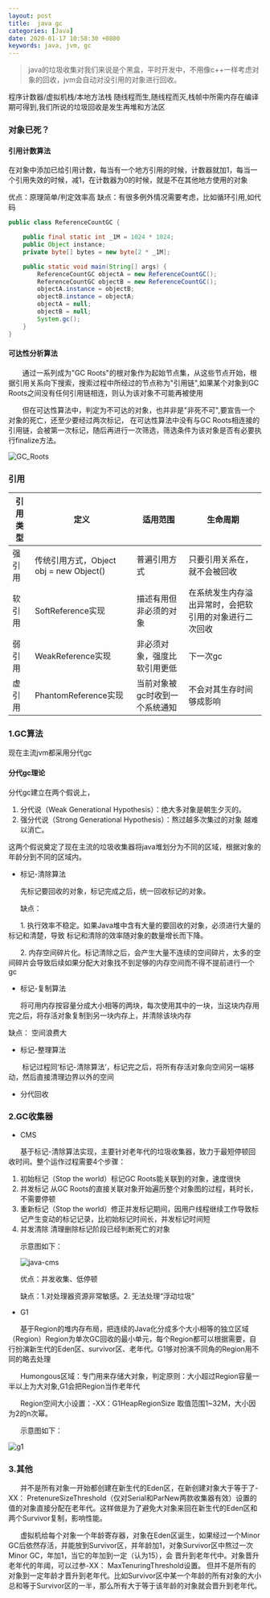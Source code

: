 ```yaml
---
layout: post
title:  java gc
categories: [Java]
date: 2020-01-17 10:58:30 +0800
keywords: java, jvm, gc
---
```


>java的垃圾收集对我们来说是个黑盒，平时开发中，不用像c++一样考虑对象的回收，jvm会自动对没引用的对象进行回收。

程序计数器/虚拟机栈/本地方法栈 随线程而生,随线程而灭,栈帧中所需内存在编译期可得到,我们所说的垃圾回收是发生再堆和方法区

### 对象已死？

#### 引用计数算法
在对象中添加已给引用计数，每当有一个地方引用的时候，计数器就加1，每当一个引用失效的时候，减1，在计数器为0的时候，就是不在其他地方使用的对象

优点：原理简单/判定效率高
缺点：有很多例外情况需要考虑，比如循环引用,如代码
```java
public class ReferenceCountGC {

    public final static int _1M = 1024 * 1024;
    public Object instance;
    private byte[] bytes = new byte[2 * _1M];

    public static void main(String[] args) {
        ReferenceCountGC objectA = new ReferenceCountGC();
        ReferenceCountGC objectB = new ReferenceCountGC();
        objectA.instance = objectB;
        objectB.instance = objectA;
        objectA = null;
        objectB = null;
        System.gc();
    }
}
```

#### 可达性分析算法
&nbsp;&nbsp;&nbsp;&nbsp;&nbsp;&nbsp;&nbsp;通过一系列成为"GC Roots"的根对象作为起始节点集，从这些节点开始，根据引用关系向下搜索，搜索过程中所经过的节点称为"引用链",如果某个对象到GC Roots之间没有任何引用链相连，则认为该对象不可能再被使用

&nbsp;&nbsp;&nbsp;&nbsp;&nbsp;&nbsp;&nbsp;但在可达性算法中，判定为不可达的对象，也并非是"非死不可",要宣告一个对象的死亡，还至少要经过两次标记，
在可达性算法中没有与GC Roots相连接的引用链，会被第一次标记，随后再进行一次筛选，筛选条件为该对象是否有必要执行finalize方法。

![GC_Roots](../images/posts/java-gc-root.png)

### 引用
引用类型 | 定义 | 适用范围 | 生命周期
--------| ---- | ------- | --------|
强引用 | 传统引用方式，Object obj = new Object() | 普遍引用方式 | 只要引用关系在，就不会被回收 |
软引用 | SoftReference实现 | 描述有用但非必须的对象 | 在系统发生内存溢出异常时，会把软引用的对象进行二次回收| 
弱引用 | WeakReference实现 | 非必须对象，强度比软引用更低 | 下一次gc |
虚引用 | PhantomReference实现 | 当前对象被gc时收到一个系统通知 | 不会对其生存时间够成影响 |


### 1.GC算法
现在主流jvm都采用分代gc

#### 分代gc理论
分代gc建立在两个假说上，
1. 分代说（Weak Generational Hypothesis）：绝大多对象是朝生夕灭的。 
2. 强分代说（Strong Generational Hypothesis）：熬过越多次集过的对象 越难以消亡。

这两个假说奠定了现在主流的垃圾收集器将java堆划分为不同的区域，根据对象的年龄分到不同的区域内。

- 标记-清除算法

&nbsp;&nbsp;&nbsp;&nbsp;&nbsp;&nbsp;先标记要回收的对象，标记完成之后，统一回收标记的对象。

&nbsp;&nbsp;&nbsp;&nbsp;&nbsp;&nbsp;缺点：

&nbsp;&nbsp;&nbsp;&nbsp;&nbsp;&nbsp;1.  执行效率不稳定。如果Java堆中含有大量的要回收的对象，必须进行大量的标记和清楚，导致 标记和清除的效率随对象的数量增长而下降。

&nbsp;&nbsp;&nbsp;&nbsp;&nbsp;&nbsp;2. 内存空间碎片化。标记清除之后，会产生大量不连续的空间碎片，太多的空间碎片会导致后续如果分配大对象找不到足够的内存空间而不得不提前进行一个gc

- 标记-复制算法

&nbsp;&nbsp;&nbsp;&nbsp;&nbsp;&nbsp;将可用内存按容量分成大小相等的两块，每次使用其中的一块，当这块内存用完之后，将存活对象复制到另一块内存上，并清除该块内存

缺点：
空间浪费大
- 标记-整理算法

&nbsp;&nbsp;&nbsp;&nbsp;&nbsp;&nbsp; 标记过程同‘标记-清除算法’，标记完之后，将所有存活对象向空间另一端移动，然后直接清理边界以外的空间
- 分代回收

### 2.GC收集器
- CMS

&nbsp;&nbsp;&nbsp;&nbsp;&nbsp;&nbsp;基于标记-清除算法实现，主要针对老年代的垃圾收集器，致力于最短停顿回收时间。整个运作过程需要4个步骤：

1. 初始标记（Stop the world）标记GC Roots能关联到的对象，速度很快
2. 并发标记  从GC Roots的直接关联对象开始遍历整个对象图的过程，耗时长，不需要停顿
3. 重新标记（Stop the world）修正并发标记期间，因用户线程继续工作导致标记产生变动的标记记录，比初始标记时间长，并发标记时间短
4. 并发清除 清理删除标记阶段已经判断死亡的对象

&nbsp;&nbsp;&nbsp;&nbsp;&nbsp;&nbsp;示意图如下：

&nbsp;&nbsp;&nbsp;&nbsp;&nbsp;&nbsp;![java-cms](../images/posts/java-cms.png)

&nbsp;&nbsp;&nbsp;&nbsp;&nbsp;&nbsp;优点：并发收集、低停顿

&nbsp;&nbsp;&nbsp;&nbsp;&nbsp;&nbsp;缺点：1.对处理器资源非常敏感。2. 无法处理“浮动垃圾”
- G1

&nbsp;&nbsp;&nbsp;&nbsp;&nbsp;&nbsp;基于Region的堆内存布局，把连续的Java化分成多个大小相等的独立区域（Region）Region为单次GC回收的最小单元，每个Region都可以根据需要，自行扮演新生代的Eden区、survivor区、老年代。G1够对扮演不同角的Region用不同的略去处理

&nbsp;&nbsp;&nbsp;&nbsp;&nbsp;&nbsp;Humongous区域：专门用来存储大对象，判定原则：大小超过Region容量一半以上为大对象,G1会把Region当作老年代

&nbsp;&nbsp;&nbsp;&nbsp;&nbsp;&nbsp;Region空间大小设置：-XX：G1HeapRegionSize 取值范围1~32M，大小因为2的n次幂。

&nbsp;&nbsp;&nbsp;&nbsp;&nbsp;&nbsp;示意图如下：

![g1](../images/posts/java-g1.png)

### 3.其他

&nbsp;&nbsp;&nbsp;&nbsp;&nbsp;&nbsp;并不是所有对象一开始都创建在新生代的Eden区，在新创建对象大于等于了-XX： PretenureSizeThreshold（仅对Serial和ParNew两款收集器有效）设置的值的对象直接分配在老年代。这样做是为了避免大对象来回在新生代的Eden区和两个Survivor复制，影响性能。

&nbsp;&nbsp;&nbsp;&nbsp;&nbsp;&nbsp;虚拟机给每个对象一个年龄寄存器，对象在Eden区诞生，如果经过一个Minor GC后依然存活，并能放到Survivor区，并年龄加1，对象Survivor区中熬过一次 Minor GC，年加1，当它的年加到一定（认为15），会 晋升到老年代中。对象晋升老年代的年阈，可以过参-XX： MaxTenuringThreshold设置。 但并不是所有的对象到一定年龄才晋升到老年代。比如Survivor区中某一个年龄的所有对象的大小总和等于Survivor区的一半，那么所有大于等于该年龄的对象就会晋升到老年代。